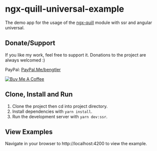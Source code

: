 # ngx-quill-universal-example

The demo app for the usage of the [ngx-quill](https://github.com/KillerCodeMonkey/ngx-quill) module with ssr and angular universal.

## Donate/Support

If you like my work, feel free to support it. Donations to the project are always welcomed :)

PayPal: [PayPal.Me/bengtler](https://paypal.me/bengtler)

<a href="https://www.buymeacoffee.com/bengtler" target="_blank"><img src="https://www.buymeacoffee.com/assets/img/custom_images/orange_img.png" alt="Buy Me A Coffee" style="height: auto !important;width: auto !important;" ></a>

## Clone, Install and Run

1. Clone the project then cd into project directory.
2. Install dependencies with `yarn install`.
3. Run the development server with `yarn dev:ssr`.

## View Examples

Navigate in your browser to http://localhost:4200 to view the example.
